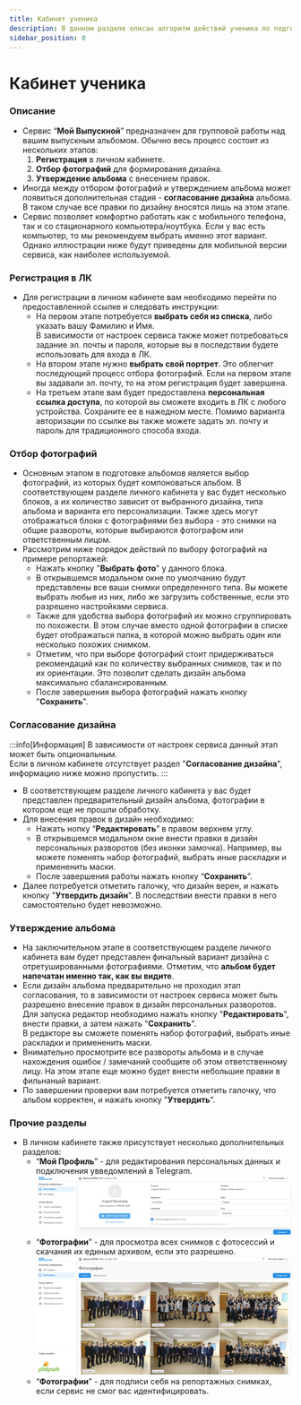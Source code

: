 ```yaml
---
title: Кабинет ученика
description: В данном разделе описан алгоритм действий ученика по подготовке альбома
sidebar_position: 0
---
```


# Кабинет ученика
### Описание
* Сервис “__Мой Выпускной__” предназначен для групповой работы над вашим выпускным альбомом. Обычно весь процесс состоит из нескольких этапов:
    1. __Регистрация__ в личном кабинете.
    2. __Отбор фотографий__ для формирования дизайна.
    3. __Утверждение альбома__ с внесением правок.
* Иногда между отбором фотографий и утверждением альбома может появиться дополнительная стадия - __согласование дизайна__ альбома. В таком случае все правки по дизайну вносятся лишь на этом этапе.
* Сервис позволяет комфортно работать как с мобильного телефона, так и со стационарного компьютера/ноутбука. Если у вас есть компьютер, то мы рекомендуем выбрать именно этот вариант. Однако иллюстрации ниже будут приведены для мобильной версии сервиса, как наиболее используемой.

### Регистрация в ЛК
* Для регистрации в личном кабинете вам необходимо  перейти по предоставленной ссылке и следовать инструкции:
    + На первом этапе потребуется __выбрать себя из списка__, либо указать вашу Фамилию и Имя. <br/>
    В зависимости от настроек сервиса также может потребоваться задание эл. почты и пароля, которые вы в последствии будете использовать для входа в ЛК.
    + На втором этапе нужно __выбрать свой портрет__. Это облегчит последующий процесс отбора фотографий. Если на первом этапе вы задавали эл. почту, то на этом регистрация будет завершена.
    + На третьем этапе вам будет предоставлена __персональная ссылка доступа__, по которой вы сможете входить в ЛК с любого устройства. Сохраните ее в нажедном месте. Помимо варианта авторизации по ссылке вы также можете задать эл. почту и пароль для традиционного способа входа.
    
### Отбор фотографий
 * Основным этапом в подготовке альбомов является выбор фотографий, из которых будет компоноваться альбом. В соответствующем разделе личного кабинета у вас будет несколько блоков, а их количество зависит от выбранного дизайна, типа альбома и варианта его персонализации. Также здесь могут отображаться блоки с фотографиями без выбора - это снимки на общие развороты, которые выбираются фотографом или ответственным лицом.
* Рассмотрим ниже порядок действий по выбору фотографий на примере репортажей:
    + Нажать кнопку "__Выбрать фото__" у данного блока.
    + В открывшемся модальном окне по умолчанию будут представлены все ваши снимки определенного типа. Вы можете выбрать любые из них, либо же загрузить собственные, если это разрешено настройками сервиса.
    + Также для удобства выбора фотографий их можно сгруппировать по похожести. В этом случае вместо одной фотографии в списке будет отображаться папка, в которой можно выбрать один или несколько похожих снимком.
    + Отметим, что при выборе фотографий стоит придерживаться рекомендаций как по количеству выбранных снимков, так и по их ориентации. Это позволит сделать дизайн альбома максимально сбалансированным.
    + После завершения выбора фотографий нажать кнопку "__Сохранить__".


### Согласование дизайна
:::info[Информация]
В зависимости от настроек сервиса данный этап может быть опциональным.<br/> Если в личном кабинете отсутствует раздел "__Согласование дизайна__", информацию ниже можно пропустить.
:::
* В соответствующем разделе личного кабинета у вас будет представлен предварительный дизайн альбома, фотографии в котором еще не прошли обработку. 
* Для внесения правок в дизайн необходимо:
    + Нажать нопку “__Редактировать__” в правом верхнем углу.
    +  В открывшемся модальном окне внести правки в дизайн персональных разворотов (без иконки замочка). Например, вы можете поменять набор фотографий, выбрать иные раскладки и примененить маски. 
    + После завершения работы нажать кнопку “__Сохранить__”.
* Далее потребуется отметить галочку, что дизайн верен, и нажать кнопку "__Утвердить дизайн__". В последствии внести правки в него самостоятельно будет невозможно. 

### Утверждение альбома
* На заключительном этапе в соответствующем разделе личного кабинета вам будет представлен финальный вариант дизайна с отретушированными фотографиями. Отметим, что __альбом будет напечатан именно так, как вы видите__.
* Если дизайн альбома предварительно не проходил этап согласования, то в зависимости от настроек сервиса может быть разрешено внесение правок в дизайн персональных разворотов. Для запуска редактор необходимо нажать кнопку "__Редактировать__", внести правки, а затем нажать "__Сохранить__".<br/>
В редакторе вы сможете поменять набор фотографий, выбрать иные раскладки и примененить маски.
* Внимательно просмотрите все развороты альбома и в случае нахождения ошибок / замечаний сообщите об этом ответственному лицу. На этом этапе еще можно будет внести небольшие правки в фильнаный вариант.
* По завершении проверки вам потребуется отметить галочку, что альбом корректен, и нажать кнопку "__Утвердить__".

### Прочие разделы
* В личном кабинете также присутствует несколько дополнительных разделов:
    + “__Мой Профиль__” - для редактирования персональных данных и подключения увведомлений в Telegram.
    ![](../_media/general/lk-main-settings.png)
    + “__Фотографии__” - для просмотра всех снимков с фотосессий и скачания их единым архивом, если это разрешено.
    ![](../_media/general/lk-all-photos.png)
    + “__Фотографии__” - для подписи себя на репортажных снимках, если сервис не смог вас идентифицировать.